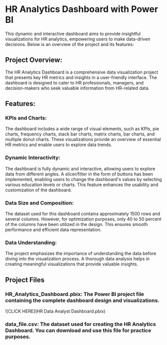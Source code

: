 # HR Analytics Dashboard with Power BI

This dynamic and interactive dashboard aims to provide insightful visualizations for HR analytics, empowering users to make data-driven decisions. Below is an overview of the project and its features:

## Project Overview:
The HR Analytics Dashboard is a comprehensive data visualization project that presents key HR metrics and insights in a user-friendly interface. The dashboard is designed to cater to HR professionals, managers, and decision-makers who seek valuable information from HR-related data.

## Features:
### KPIs and Charts: 
The dashboard includes a wide range of visual elements, such as KPIs, pie charts, frequency charts, stack bar charts, matrix charts, bar charts, and multiple donut charts. These visualizations provide an overview of essential HR metrics and enable users to explore data trends.

### Dynamic Interactivity: 
The dashboard is fully dynamic and interactive, allowing users to explore data from different angles. A slicer/filter in the form of buttons has been implemented, enabling users to change the dashboard's values by selecting various education levels or charts. This feature enhances the usability and customization of the dashboard.

### Data Size and Composition: 
The dataset used for this dashboard contains approximately 1500 rows and several columns. However, for optimization purposes, only 40 to 50 percent of the columns have been utilized in the design. This ensures smooth performance and efficient data representation.

### Data Understanding: 
The project emphasizes the importance of understanding the data before diving into the visualization process. A thorough data analysis helps in creating meaningful visualizations that provide valuable insights.

## Project Files

### HR_Analytics_Dashboard.pbix: The Power BI project file containing the complete dashboard design and visualizations. 
![CLICK HERE](HR Data Analyst Dashboard.pbix)
### data_file.csv: The dataset used for creating the HR Analytics Dashboard. You can download and use this file for practice purposes.
